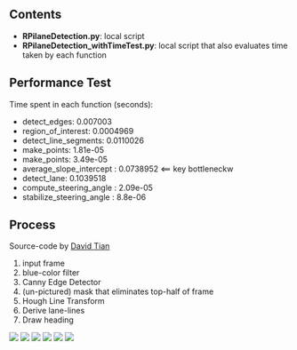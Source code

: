 Contents
--------
* __RPilaneDetection.py__: local script
* __RPilaneDetection_withTimeTest.py__: local script that also evaluates time taken by each function

Performance Test
---------------------
Time spent in each function (seconds):
* detect_edges:  0.007003
* region_of_interest:  0.0004969
* detect_line_segments:  0.0110026
* make_points: 1.81e-05
* make_points: 3.49e-05
* average_slope_intercept : 0.0738952 <== key bottleneckw
* detect_lane:  0.1039518
* compute_steering_angle : 2.09e-05
* stabilize_steering_angle : 8.8e-06

Process
--------
Source-code by [David Tian](https://towardsdatascience.com/deeppicar-part-4-lane-following-via-opencv-737dd9e47c96)
1. input frame
2. blue-color filter
3. Canny Edge Detector
4. (un-pictured) mask that eliminates top-half of frame
5. Hough Line Transform
6. Derive lane-lines
7. Draw heading


![](images/test.PNG)
![](images/blue_mask.PNG)
![](images/edges.PNG)
![](images/line_segments.PNG)
![](images/lane_lines.PNG)
![](images/final.PNG)
